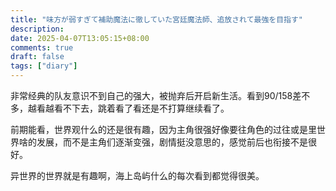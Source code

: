 ```yaml
---
title: "味方が弱すぎて補助魔法に徹していた宮廷魔法師、追放されて最強を目指す"
description: 
date: 2025-04-07T13:05:15+08:00
comments: true
draft: false
tags: ["diary"]
---
```

非常经典的队友意识不到自己的强大，被抛弃后开启新生活。看到90/158差不多，越看越看不下去，跳着看了看还是不打算继续看了。

前期能看，世界观什么的还是很有趣，因为主角很强好像要往角色的过往或是里世界啥的发展，而不是主角们逐渐变强，剧情挺没意思的，感觉前后也衔接不是很好。

异世界的世界就是有趣啊，海上岛屿什么的每次看到都觉得很美。